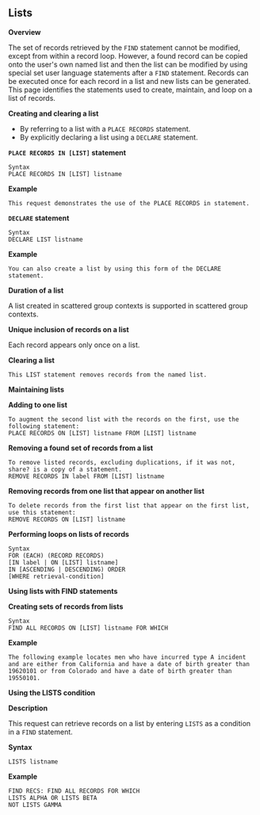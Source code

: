 ## Lists

**Overview**

The set of records retrieved by the `FIND` statement cannot be modified, except from within a record loop. However, a found record can be copied onto the user's own named list and then the list can be modified by using special set user language statements after a `FIND` statement.  Records can be executed once for each record in a list and new lists can be generated. This page identifies the statements used to create, maintain, and loop on a list of records.

**Creating and clearing a list**

*   By referring to a list with a `PLACE RECORDS` statement.
*   By explicitly declaring a list using a `DECLARE` statement.

**`PLACE RECORDS IN [LIST]` statement**

```
Syntax
PLACE RECORDS IN [LIST] listname
```

**Example**

```
This request demonstrates the use of the PLACE RECORDS in statement.
```

**`DECLARE` statement**

```
Syntax
DECLARE LIST listname
```

**Example**

```
You can also create a list by using this form of the DECLARE statement.
```

**Duration of a list**

A list created in scattered group contexts is supported in scattered group contexts.

**Unique inclusion of records on a list**

Each record appears only once on a list.

**Clearing a list**

```
This LIST statement removes records from the named list.
```

**Maintaining lists**

**Adding to one list**

```
To augment the second list with the records on the first, use the following statement:
PLACE RECORDS ON [LIST] listname FROM [LIST] listname
```

**Removing a found set of records from a list**

```
To remove listed records, excluding duplications, if it was not, share? is a copy of a statement.
REMOVE RECORDS IN label FROM [LIST] listname
```

**Removing records from one list that appear on another list**

```
To delete records from the first list that appear on the first list, use this statement:
REMOVE RECORDS ON [LIST] listname
```

**Performing loops on lists of records**

```
Syntax
FOR (EACH) (RECORD RECORDS)
[IN label | ON [LIST] listname]
IN [ASCENDING | DESCENDING) ORDER
[WHERE retrieval-condition]
```

**Using lists with FIND statements**

**Creating sets of records from lists**

```
Syntax
FIND ALL RECORDS ON [LIST] listname FOR WHICH
```

**Example**

```
The following example locates men who have incurred type A incident and are either from California and have a date of birth greater than 19620101 or from Colorado and have a date of birth greater than 19550101.
```

**Using the LISTS condition**

**Description**

This request can retrieve records on a list by entering `LISTS` as a condition in a `FIND` statement.

**Syntax**

```
LISTS listname
```

**Example**

```
FIND RECS: FIND ALL RECORDS FOR WHICH
LISTS ALPHA OR LISTS BETA
NOT LISTS GAMMA
```